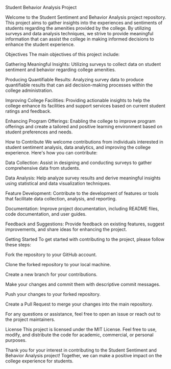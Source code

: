 
Student Behavior Analysis Project

Welcome to the Student Sentiment and Behavior Analysis project repository. This project aims to gather insights into the experiences and sentiments of students regarding the amenities provided by the college. By utilizing surveys and data analysis techniques, we strive to provide meaningful information that can assist the college in making informed decisions to enhance the student experience.

Objectives
The main objectives of this project include:

Gathering Meaningful Insights: Utilizing surveys to collect data on student sentiment and behavior regarding college amenities.

Producing Quantifiable Results: Analyzing survey data to produce quantifiable results that can aid decision-making processes within the college administration.

Improving College Facilities: Providing actionable insights to help the college enhance its facilities and support services based on current student ratings and feedback.

Enhancing Program Offerings: Enabling the college to improve program offerings and create a tailored and positive learning environment based on student preferences and needs.

How to Contribute
We welcome contributions from individuals interested in student sentiment analysis, data analytics, and improving the college experience. Here's how you can contribute:

Data Collection: Assist in designing and conducting surveys to gather comprehensive data from students.

Data Analysis: Help analyze survey results and derive meaningful insights using statistical and data visualization techniques.

Feature Development: Contribute to the development of features or tools that facilitate data collection, analysis, and reporting.

Documentation: Improve project documentation, including README files, code documentation, and user guides.

Feedback and Suggestions: Provide feedback on existing features, suggest improvements, and share ideas for enhancing the project.

Getting Started
To get started with contributing to the project, please follow these steps:

Fork the repository to your GitHub account.

Clone the forked repository to your local machine.

Create a new branch for your contributions.

Make your changes and commit them with descriptive commit messages.

Push your changes to your forked repository.

Create a Pull Request to merge your changes into the main repository.

For any questions or assistance, feel free to open an issue or reach out to the project maintainers.

License
This project is licensed under the MIT License. Feel free to use, modify, and distribute the code for academic, commercial, or personal purposes.

Thank you for your interest in contributing to the Student Sentiment and Behavior Analysis project! Together, we can make a positive impact on the college experience for students.
